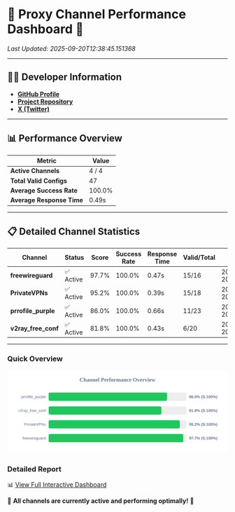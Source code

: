 # 🌟 Proxy Channel Performance Dashboard 🌟

_Last Updated: 2025-09-20T12:38:45.151368_

---

## 👩‍💻 Developer Information

- **[GitHub Profile](https://github.com/4n0nymou3)**  
- **[Project Repository](https://github.com/4n0nymou3/multi-proxy-config-fetcher)**  
- **[X (Twitter)](https://x.com/4n0nymou3)**  

---

## 📊 Performance Overview

| Metric                | Value       |
|-----------------------|-------------|
| **Active Channels**   | 4 / 4       |
| **Total Valid Configs** | 47          |
| **Average Success Rate** | 100.0%      |
| **Average Response Time** | 0.49s       |

---

## 📋 Detailed Channel Statistics

| Channel          | Status     | Score  | Success Rate | Response Time | Valid/Total | Last Success               |
|------------------|------------|--------|--------------|---------------|-------------|----------------------------|
| **freewireguard**  | ✅ Active  | 97.7%  | 100.0% | 0.47s         | 15/16       | 2025-09-20T12:38:45.149687 |
| **PrivateVPNs**  | ✅ Active  | 95.2%  | 100.0% | 0.39s         | 15/18       | 2025-09-20T12:38:44.646874 |
| **prrofile_purple**  | ✅ Active  | 86.0%  | 100.0% | 0.66s         | 11/23       | 2025-09-20T12:38:43.690607 |
| **v2ray_free_conf**  | ✅ Active  | 81.8%  | 100.0% | 0.43s         | 6/20       | 2025-09-20T12:38:44.222348 |

---

### Quick Overview
<div align="center">
  <a href="https://raw.githubusercontent.com/nullluser/NullRepo/refs/heads/main/assets/channel_stats_chart.svg">
    <img src="https://raw.githubusercontent.com/nullluser/NullRepo/refs/heads/main/assets/channel_stats_chart.svg" alt="Source Performance Statistics" width="800">
  </a>
</div>

### Detailed Report
📊 [View Full Interactive Dashboard](https://htmlpreview.github.io/?https://github.com/nullluser/NullRepo/blob/main/assets/performance_report.html)

🎉 **All channels are currently active and performing optimally!** 🎉
